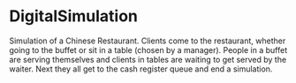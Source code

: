 # DigitalSimulation
Simulation of a Chinese Restaurant. Clients come to the restaurant, whether going to the buffet or sit in a table (chosen by a manager). People in a buffet are serving themselves and clients in tables are waiting to get served by the waiter. Next they all get to the cash register queue and end a simulation.

